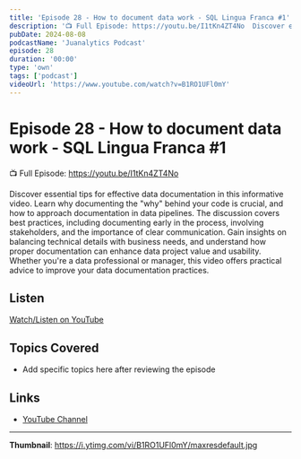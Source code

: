 ```yaml
---
title: 'Episode 28 - How to document data work - SQL Lingua Franca #1'
description: '📺 Full Episode: https://youtu.be/I1tKn4ZT4No  Discover essential tips for effective data documentation in this informative video. Learn why documenting the "why" behind your code is crucial, and how t...'
pubDate: 2024-08-08
podcastName: 'Juanalytics Podcast'
episode: 28
duration: '00:00'
type: 'own'
tags: ['podcast']
videoUrl: 'https://www.youtube.com/watch?v=B1RO1UFl0mY'
---
```


# Episode 28 - How to document data work - SQL Lingua Franca #1

📺 Full Episode: https://youtu.be/I1tKn4ZT4No

Discover essential tips for effective data documentation in this informative video. Learn why documenting the "why" behind your code is crucial, and how to approach documentation in data pipelines. The discussion covers best practices, including documenting early in the process, involving stakeholders, and the importance of clear communication. Gain insights on balancing technical details with business needs, and understand how proper documentation can enhance data project value and usability. Whether you're a data professional or manager, this video offers practical advice to improve your data documentation practices.

## Listen

[Watch/Listen on YouTube](https://www.youtube.com/watch?v=B1RO1UFl0mY)

## Topics Covered

- Add specific topics here after reviewing the episode

## Links

- [YouTube Channel](https://www.youtube.com/juanalytics)

---

**Thumbnail**: https://i.ytimg.com/vi/B1RO1UFl0mY/maxresdefault.jpg
